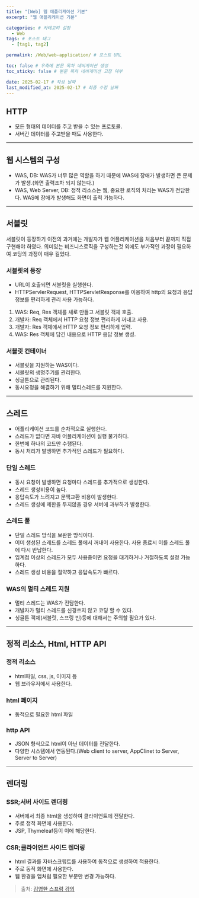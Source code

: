 ```yaml
---
title: "[Web] 웹 애플리케이션 기본"
excerpt: "웹 애플리케이션 기본"

categories: # 카테고리 설정
  - Web
tags: # 포스트 태그
  - [tag1, tag2]

permalink: /Web/web-application/ # 포스트 URL

toc: false # 우측에 본문 목차 네비게이션 생성
toc_sticky: false # 본문 목차 네비게이션 고정 여부

date: 2025-02-17 # 작성 날짜
last_modified_at: 2025-02-17 # 최종 수정 날짜
---
```


## HTTP
- 모든 형태의 데이터를 주고 받을 수 있는 프로토콜.
- 서버간 데이터를 주고받을 때도 사용한다.
---

## 웹 시스템의 구성
- WAS, DB: WAS가 너무 많은 역할을 하기 때문에 WAS에 장애가 발생하면 큰 문제가 발생.(화면 출력조차 되지 않는다.)
- WAS, Web Server, DB: 정적 리소스는 웹, 중요한 로직의 처리는 WAS가 전담한다. WAS에 장애가 발생해도 화면이 출력 가능하다.

---

## 서블릿
서블릿이 등장하기 이전의 과거에는 개발자가 웹 어플리케이션을 처음부터 끝까지 직접 구현해야 하였다. 
의미있는 비즈니스로직을 구성하는것 외에도 부가적인 과정이 필요하여 코딩의 과정이 매우 길었다.

### 서블릿의 등장
- URL이 호출되면 서블릿을 실행한다.
- HTTPServlerRequest, HTTPServletResponse를 이용하여 http의 요청과 응답 정보를 편리하게 관리 사용 가능하다.

1. WAS: Req, Res 객체를 새로 만들고 서블릿 객체 호출.
2. 개발자: Req 객체에서 HTTP 요청 정보 편리하게 꺼내고 사용.
3. 개발자: Res 객체에서 HTTP 요청 정보 편리하게 입력.
4. WAS: Res 객체에 담긴 내용으로 HTTP 응답 정보 생성.

### 서블릿 컨테이너
- 서블릿을 지원하는 WAS이다.
- 서블릿의 생명주기를 관리한다.
- 싱글톤으로 관리된다.
- 동시요청을 해결하기 위해 멀티스레드를 지원한다. 

---

## 스레드
- 어플리케이션 코드를 순차적으로 실행한다.
- 스레드가 없다면 자바 어플리케이션이 실행 불가하다.
- 한번에 하나의 코드만 수행된다.
- 동시 처리가 발생하면 추가적인 스레드가 필요하다.

### 단일 스레드
- 동시 요청이 발생하면 요청마다 스레드를 추가적으로 생성한다.
- 스레드 생성비용이 높다.
- 응답속도가 느려지고 문맥교환 비용이 발생한다.
- 스레드 생성에 제한을 두지않을 경우 서버에 과부하가 발생한다.

### 스레드 풀
- 단일 스레드 방식을 보완한 방식이다.
- 이미 생성된 스레드를 스레드 풀에서 꺼내어 사용한다. 사용 종료시 이를 스레드 풀에 다시 반납한다.
- 임계점 이상의 스레드가 모두 사용중이면 요청을 대기하거나 거절하도록 설정 가능하다.
- 스레드 생성 비용을 절약하고 응답속도가 빠르다.

### WAS의 멀티 스레드 지원
- 멀티 스레드는 WAS가 전담한다.
- 개발자가 멀티 스레드를 신경쓰지 않고 코딩 할 수 있다.
- 싱글톤 객체(서블릿, 스프링 빈)등에 대해서는 주의할 필요가 있다.

---

## 정적 리소스, Html, HTTP API

### 정적 리소스
- html파일, css, js, 이미지 등
- 웹 브라우저에서 사용한다.

### html 페이지
- 동적으로 필요한 html 파일

### http API
- JSON 형식으로 html이 아닌 데이터를 전달한다.
- 다양한 시스템에서 연동된다.(Web client to server, AppClinet to Server, Server to Server)

---

## 렌더링

### SSR;서버 사이드 렌더링
- 서버에서 최종 html을 생성하여 클라이언트에 전달한다.
- 주로 정적 화면에 사용한다.
- JSP, Thymeleaf등이 이에 해당한다.

### CSR;클라이언트 사이드 렌더링
- html 결과를 자바스크립트를 사용하여 동적으로 생성하여 적용한다.
- 주로 동적 화면에 사용한다.
- 웹 환경을 앱처럼 필요한 부분만 변경 가능하다.

> 출처: [김영한 스프링 강의](https://www.inflearn.com/roadmaps/373)